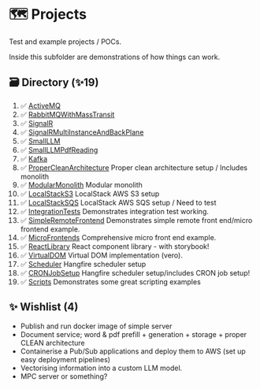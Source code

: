 # 🗺️ Projects
Test and example projects / POCs.

Inside this subfolder are demonstrations of how things can work.

## 🗃️ Directory (✨19)
1.  ✅ [ActiveMQ](./ActiveMQ)
2.  ✅ [RabbitMQWithMassTransit](./RabbitMQWithMassTransit)
3.  ✅ [SignalR](./SignalR/)
4.  ✅ [SignalRMultiInstanceAndBackPlane](./SignalRMultiInstanceAndBackPlane/)
5.  ✅ [SmallLLM](./SmallLLM)
6.  ✅ [SmallLLMPdfReading](./SmallLLMPdfReading)
7.  ✅ [Kafka](./Kafka/)
8.  ✅ [ProperCleanArchitecture](./ProperCleanArchitectureModularMonolith/) Proper clean architecture setup / Includes monolith
9.  ✅ [ModularMonolith](./ProperCleanArchitectureModularMonolith/) Modular monolith
10. ✅ [LocalStackS3](./LocalStackS3/) LocalStack AWS S3 setup
11. ✅ [LocalStackSQS](./LocalStackSQS/) LocalStack AWS SQS setup / Need to test
12. ✅ [IntegrationTests](./IntegrationTests) Demonstrates integration test working.
13. ✅ [SimpleRemoteFrontend](./SimpleRemoteFrontend) Demonstrates simple remote front end/micro frontend example.
14. ✅ [MicroFrontends](./MicroFrontends/) Comprehensive micro front end example.
15. ✅ [ReactLibrary](./ReactLibrary) React component library - with storybook!
16. ✅ [VirtualDOM](./VirtualDOM) Virtual DOM implementation (vero).
17. ✅ [Scheduler](./Scheduler) Hangfire scheduler setup
18. ✅ [CRONJobSetup](./Scheduler) Hangfire scheduler setup/includes CRON job setup!
19. ✅ [Scripts](./Scripts) Demonstrates some great scripting examples

## ✨ Wishlist (4)
- Publish and run docker image of simple server
- Document service; word & pdf prefill + generation + storage + proper CLEAN architecture
- Containerise a Pub/Sub applications and deploy them to AWS (set up easy deployment pipelines)
- Vectorising information into a custom LLM model.
- MPC server or something?